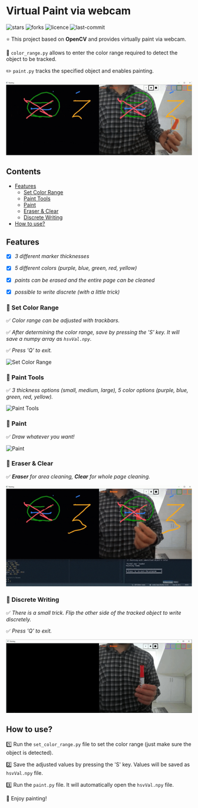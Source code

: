 # Virtual Paint via webcam

![stars](https://img.shields.io/github/stars/myoluk/virtual-painting)
![forks](https://img.shields.io/github/forks/myoluk/virtual-painting)
![licence](https://img.shields.io/github/license/myoluk/virtual-painting)
![last-commit](https://img.shields.io/github/last-commit/myoluk/virtual-painting)

:star: This project based on **OpenCV** and provides virtually paint via webcam.

:floppy_disk: `color_range.py` allows to enter the color range required to detect the object to be tracked.

:pencil2: `paint.py` tracks the specified object and enables painting.

![Virtual Painting](/images/paint.png)

## Contents
- [Features](#features)
  - [Set Color Range](#rocket-set-color-range)
  - [Paint Tools](#rocket-paint-tools)
  - [Paint](#rocket-paint)
  - [Eraser & Clear](#rocket-eraser--clear)
  - [Discrete Writing](#rocket-discrete-writing)
- [How to use?](#how-to-use)

## Features

- [x] _3 different marker thicknesses_

- [x] _5 different colors (purple, blue, green, red, yellow)_

- [x] _paints can be erased and the entire page can be cleaned_

- [x] _possible to write discrete (with a little trick)_

### :rocket: Set Color Range
:white_check_mark: _Color range can be adjusted with trackbars._

:white_check_mark: _After determining the color range, save by pressing the 'S' key. It will save a numpy array as `hsvVal.npy`._

:white_check_mark: _Press 'Q' to exit._

![Set Color Range](/images/set-color-range.gif)


### :rocket: Paint Tools
:white_check_mark: _3 thickness options (small, medium, large), 5 color options (purple, blue, green, red, yellow)._

![Paint Tools](/images/paint-tools.gif)


### :rocket: Paint
:white_check_mark: _Draw whatever you want!_

![Paint](/images/paint.gif)


### :rocket: Eraser & Clear
:white_check_mark: _**Eraser** for area cleaning, **Clear** for whole page cleaning._

![Eraser & Clear](/images/paint-eraser.gif)


### :rocket: Discrete Writing
:white_check_mark: _There is a small trick. Flip the other side of the tracked object to write discretely._

:white_check_mark: _Press 'Q' to exit._

![Marker Enable/Disable](/images/marker-enable-disable.gif)


## How to use?
:one: Run the `set_color_range.py` file to set the color range (just make sure the object is detected).

:two: Save the adjusted values by pressing the 'S' key. Values will be saved as `hsvVal.npy` file.

:three: Run the `paint.py` file. It will automatically open the `hsvVal.npy` file.

:100: Enjoy painting!
